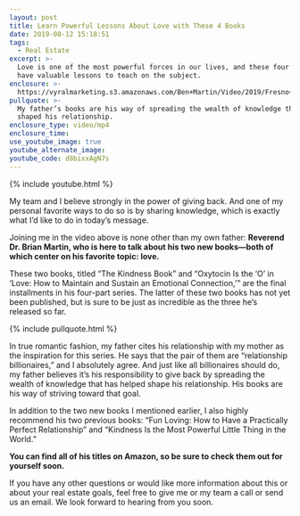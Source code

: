 ```yaml
---
layout: post
title: Learn Powerful Lessons About Love with These 4 Books
date: 2019-08-12 15:18:51
tags:
  - Real Estate
excerpt: >-
  Love is one of the most powerful forces in our lives, and these four books
  have valuable lessons to teach on the subject.
enclosure: >-
  https://vyralmarketing.s3.amazonaws.com/Ben+Martin/Video/2019/Fresno+Real+Estate+Agent-+We+Believe+In+Giving+Back.mp4
pullquote: >-
  My father’s books are his way of spreading the wealth of knowledge that has
  shaped his relationship.
enclosure_type: video/mp4
enclosure_time:
use_youtube_image: true
youtube_alternate_image:
youtube_code: d8bixxAgN7s
---
```


{% include youtube.html %}

My team and I believe strongly in the power of giving back. And one of my personal favorite ways to do so is by sharing knowledge, which is exactly what I’d like to do in today’s message.

Joining me in the video above is none other than my own father: **Reverend Dr. Brian Martin, who is here to talk about his two new books—both of which center on his favorite topic: love.&nbsp;**

These two books, titled “The Kindness Book” and “Oxytocin Is the ‘O’ in ‘Love: How to Maintain and Sustain an Emotional Connection,’” are the final installments in his four-part series. The latter of these two books has not yet been published, but is sure to be just as incredible as the three he’s released so far.&nbsp;

{% include pullquote.html %}

In true romantic fashion, my father cites his relationship with my mother as the inspiration for this series. He says that the pair of them are “relationship billionaires,” and I absolutely agree. And just like all billionaires should do, my father believes it’s his responsibility to give back by spreading the wealth of knowledge that has helped shape his relationship. His books are his way of striving toward that goal.

In addition to the two new books I mentioned earlier, I also highly recommend his two previous books: “Fun Loving: How to Have a Practically Perfect Relationship” and “Kindness Is the Most Powerful Little Thing in the World.”&nbsp;

**You can find all of his titles on Amazon, so be sure to check them out for yourself soon.&nbsp;**

If you have any other questions or would like more information about this or about your real estate goals, feel free to give me or my team a call or send us an email. We look forward to hearing from you soon.<br>&nbsp;

&nbsp;